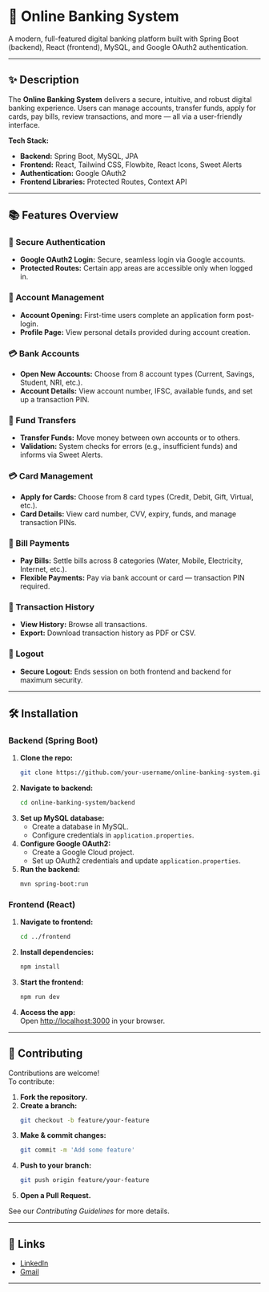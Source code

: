 # 🏦 Online Banking System

A modern, full-featured digital banking platform built with Spring Boot (backend), React (frontend), MySQL, and Google OAuth2 authentication.

---

## ✨ Description

The **Online Banking System** delivers a secure, intuitive, and robust digital banking experience. Users can manage accounts, transfer funds, apply for cards, pay bills, review transactions, and more — all via a user-friendly interface.

**Tech Stack:**
- **Backend:** Spring Boot, MySQL, JPA
- **Frontend:** React, Tailwind CSS, Flowbite, React Icons, Sweet Alerts
- **Authentication:** Google OAuth2
- **Frontend Libraries:** Protected Routes, Context API

---

## 📚 Features Overview

### 🔐 Secure Authentication
- **Google OAuth2 Login:** Secure, seamless login via Google accounts.
- **Protected Routes:** Certain app areas are accessible only when logged in.

### 🏦 Account Management
- **Account Opening:** First-time users complete an application form post-login.
- **Profile Page:** View personal details provided during account creation.

### 💳 Bank Accounts
- **Open New Accounts:** Choose from 8 account types (Current, Savings, Student, NRI, etc.).
- **Account Details:** View account number, IFSC, available funds, and set up a transaction PIN.

### 💸 Fund Transfers
- **Transfer Funds:** Move money between own accounts or to others.
- **Validation:** System checks for errors (e.g., insufficient funds) and informs via Sweet Alerts.

### 💳 Card Management
- **Apply for Cards:** Choose from 8 card types (Credit, Debit, Gift, Virtual, etc.).
- **Card Details:** View card number, CVV, expiry, funds, and manage transaction PINs.

### 🧾 Bill Payments
- **Pay Bills:** Settle bills across 8 categories (Water, Mobile, Electricity, Internet, etc.).
- **Flexible Payments:** Pay via bank account or card — transaction PIN required.

### 📜 Transaction History
- **View History:** Browse all transactions.
- **Export:** Download transaction history as PDF or CSV.

### 🔐 Logout
- **Secure Logout:** Ends session on both frontend and backend for maximum security.

---

## 🛠️ Installation

### Backend (Spring Boot)
1. **Clone the repo:**
   ```bash
   git clone https://github.com/your-username/online-banking-system.git
   ```
2. **Navigate to backend:**
   ```bash
   cd online-banking-system/backend
   ```
3. **Set up MySQL database:**  
   - Create a database in MySQL.
   - Configure credentials in `application.properties`.
4. **Configure Google OAuth2:**  
   - Create a Google Cloud project.
   - Set up OAuth2 credentials and update `application.properties`.
5. **Run the backend:**
   ```bash
   mvn spring-boot:run
   ```

### Frontend (React)
1. **Navigate to frontend:**
   ```bash
   cd ../frontend
   ```
2. **Install dependencies:**
   ```bash
   npm install
   ```
3. **Start the frontend:**
   ```bash
   npm run dev
   ```
4. **Access the app:**  
   Open [http://localhost:3000](http://localhost:3000) in your browser.

---

## 🧩 Contributing

Contributions are welcome!  
To contribute:

1. **Fork the repository.**
2. **Create a branch:**
   ```bash
   git checkout -b feature/your-feature
   ```
3. **Make & commit changes:**
   ```bash
   git commit -m 'Add some feature'
   ```
4. **Push to your branch:**
   ```bash
   git push origin feature/your-feature
   ```
5. **Open a Pull Request.**

See our _Contributing Guidelines_ for more details.

---

## 🔗 Links

- [LinkedIn](https://www.linkedin.com/)  
- [Gmail](mailto:your-email@gmail.com)

---
